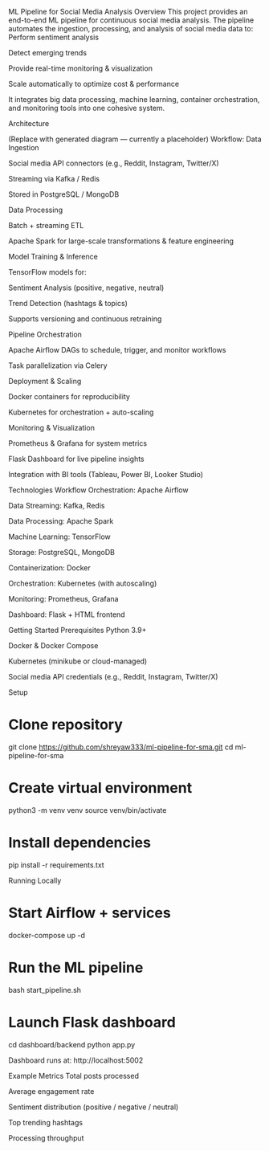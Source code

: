 ML Pipeline for Social Media Analysis
Overview
This project provides an end-to-end ML pipeline for continuous social media analysis. The pipeline automates the ingestion, processing, and analysis of social media data to:
Perform sentiment analysis


Detect emerging trends


Provide real-time monitoring & visualization


Scale automatically to optimize cost & performance


It integrates big data processing, machine learning, container orchestration, and monitoring tools into one cohesive system.

Architecture

(Replace with generated diagram — currently a placeholder)
Workflow:
Data Ingestion


Social media API connectors (e.g., Reddit, Instagram, Twitter/X)


Streaming via Kafka / Redis


Stored in PostgreSQL / MongoDB


Data Processing


Batch + streaming ETL


Apache Spark for large-scale transformations & feature engineering


Model Training & Inference


TensorFlow models for:


Sentiment Analysis (positive, negative, neutral)


Trend Detection (hashtags & topics)


Supports versioning and continuous retraining


Pipeline Orchestration


Apache Airflow DAGs to schedule, trigger, and monitor workflows


Task parallelization via Celery


Deployment & Scaling


Docker containers for reproducibility


Kubernetes for orchestration + auto-scaling


Monitoring & Visualization


Prometheus & Grafana for system metrics


Flask Dashboard for live pipeline insights


Integration with BI tools (Tableau, Power BI, Looker Studio)



Technologies
Workflow Orchestration: Apache Airflow


Data Streaming: Kafka, Redis


Data Processing: Apache Spark


Machine Learning: TensorFlow


Storage: PostgreSQL, MongoDB


Containerization: Docker


Orchestration: Kubernetes (with autoscaling)


Monitoring: Prometheus, Grafana


Dashboard: Flask + HTML frontend



Getting Started
Prerequisites
Python 3.9+


Docker & Docker Compose


Kubernetes (minikube or cloud-managed)


Social media API credentials (e.g., Reddit, Instagram, Twitter/X)


Setup
# Clone repository
git clone https://github.com/shreyaw333/ml-pipeline-for-sma.git
cd ml-pipeline-for-sma

# Create virtual environment
python3 -m venv venv
source venv/bin/activate

# Install dependencies
pip install -r requirements.txt

Running Locally
# Start Airflow + services
docker-compose up -d

# Run the ML pipeline
bash start_pipeline.sh

# Launch Flask dashboard
cd dashboard/backend
python app.py

Dashboard runs at: http://localhost:5002

Example Metrics
Total posts processed


Average engagement rate


Sentiment distribution (positive / negative / neutral)


Top trending hashtags


Processing throughput







